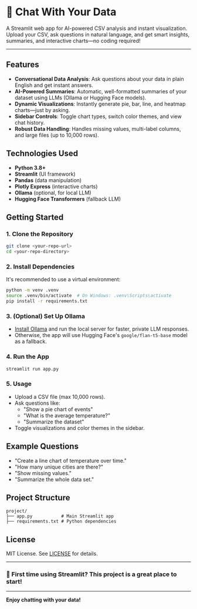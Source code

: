 # 🤖 Chat With Your Data

A Streamlit web app for AI-powered CSV analysis and instant visualization. Upload your CSV, ask questions in natural language, and get smart insights, summaries, and interactive charts—no coding required!

---

## Features

- **Conversational Data Analysis**: Ask questions about your data in plain English and get instant answers.
- **AI-Powered Summaries**: Automatic, well-formatted summaries of your dataset using LLMs (Ollama or Hugging Face models).
- **Dynamic Visualizations**: Instantly generate pie, bar, line, and heatmap charts—just by asking.
- **Sidebar Controls**: Toggle chart types, switch color themes, and view chat history.
- **Robust Data Handling**: Handles missing values, multi-label columns, and large files (up to 10,000 rows).

## Technologies Used

- **Python 3.8+**
- **Streamlit** (UI framework)
- **Pandas** (data manipulation)
- **Plotly Express** (interactive charts)
- **Ollama** (optional, for local LLM)
- **Hugging Face Transformers** (fallback LLM)

## Getting Started

### 1. Clone the Repository
```bash
git clone <your-repo-url>
cd <your-repo-directory>
```

### 2. Install Dependencies
It's recommended to use a virtual environment:
```bash
python -m venv .venv
source .venv/bin/activate  # On Windows: .venv\Scripts\activate
pip install -r requirements.txt
```

### 3. (Optional) Set Up Ollama
- [Install Ollama](https://ollama.com/) and run the local server for faster, private LLM responses.
- Otherwise, the app will use Hugging Face's `google/flan-t5-base` model as a fallback.

### 4. Run the App
```bash
streamlit run app.py
```

### 5. Usage
- Upload a CSV file (max 10,000 rows).
- Ask questions like:
  - "Show a pie chart of events"
  - "What is the average temperature?"
  - "Summarize the dataset"
- Toggle visualizations and color themes in the sidebar.

## Example Questions
- "Create a line chart of temperature over time."
- "How many unique cities are there?"
- "Show missing values."
- "Summarize the whole data set."

## Project Structure
```
project/
├── app.py           # Main Streamlit app
├── requirements.txt # Python dependencies
```

## License
MIT License. See [LICENSE](LICENSE) for details.

---

### 🚀 First time using Streamlit? This project is a great place to start!

---

**Enjoy chatting with your data!**
